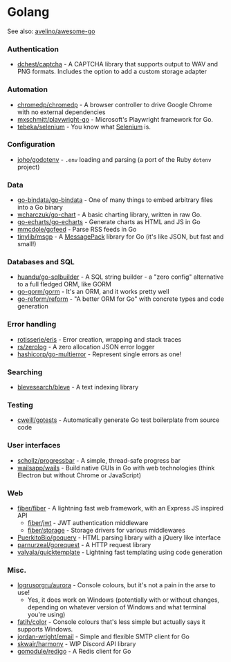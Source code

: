 # Golang

See also: [avelino/awesome-go](https://github.com/avelino/awesome-go)

### Authentication

* [dchest/captcha](https://github.com/dchest/captcha) - A CAPTCHA library that supports output to WAV and PNG formats. Includes the option to add a custom storage adapter

### Automation 

* [chromedp/chromedp](https://github.com/chromedp/chromedp) - A browser controller to drive Google Chrome with no external dependencies
* [mxschmitt/playwright-go](https://github.com/mxschmitt/playwright-go) - Microsoft's Playwright framework for Go.
* [tebeka/selenium](https://github.com/tebeka/selenium) - You know what [Selenium](https://www.selenium.dev/) is.

### Configuration

* [joho/godotenv](https://github.com/joho/godotenv) - `.env` loading and parsing (a port of the Ruby `dotenv` project)

### Data

* [go-bindata/go-bindata](https://github.com/go-bindata/go-bindata) - One of many things to embed arbitrary files into a Go binary
* [wcharczuk/go-chart](https://github.com/wcharczuk/go-chart/) - A basic charting library, written in raw Go.
* [go-echarts/go-echarts](https://github.com/go-echarts/go-echarts) - Generate charts as HTML and JS in Go
* [mmcdole/gofeed](https://github.com/mmcdole/gofeed) - Parse RSS feeds in Go
* [tinylib/msgp](https://github.com/tinylib/msgp) - A [MessagePack](https://msgpack.org/) library for Go (it's like JSON, but fast and small!)

### Databases and SQL

* [huandu/go-sqlbuilder](https://github.com/huandu/go-sqlbuilder) - A SQL string builder - a "zero config" alternative to a full fledged ORM, like GORM
* [go-gorm/gorm](https://github.com/go-gorm/gorm) - It's an ORM, and it works pretty well
* [go-reform/reform](https://github.com/go-reform/reform) - "A better ORM for Go" with concrete types and code generation

### Error handling

* [rotisserie/eris](https://github.com/rotisserie/eris) - Error creation, wrapping and stack traces
* [rs/zerolog](https://github.com/rs/zerolog) - A zero allocation JSON error logger
* [hashicorp/go-multierror](https://github.com/hashicorp/go-multierror) - Represent single errors as one!

### Searching

* [blevesearch/bleve](https://github.com/blevesearch/bleve) - A text indexing library

### Testing 

* [cweill/gotests](https://github.com/cweill/gotests) - Automatically generate Go test boilerplate from source code

### User interfaces

* [schollz/progressbar](https://github.com/schollz/progressbar) - A simple, thread-safe progress bar
* [wailsapp/wails](https://github.com/wailsapp/wails) - Build native GUIs in Go with web technologies (think Electron but without Chrome or JavaScript)

### Web

* [fiber/fiber](https://github.com/gofiber/fiber) - A lightning fast web framework, with an Express JS inspired API
  * [fiber/jwt](https://github.com/gofiber/jwt) - JWT authentication middleware
  * [fiber/storage](https://github.com/gofiber/storage) - Storage drivers for various middlewares
* [PuerkitoBio/goquery](https://github.com/PuerkitoBio/goquery) - HTML parsing library with a jQuery like interface
* [parnurzeal/gorequest](https://github.com/parnurzeal/gorequest) - A HTTP request library
* [valyala/quicktemplate](https://github.com/valyala/quicktemplate) - Lightning fast templating using code generation



### Misc.

* [logrusorgru/aurora](https://github.com/logrusorgru/aurora) - Console colours, but it's not a pain in the arse to use!
  * Yes, it does work on Windows (potentially with or without changes, depending on whatever version of Windows and what terminal you're using)
* [fatih/color](https://github.com/fatih/color) - Console colours that's less simple but actually says it supports Windows.
* [jordan-wright/email](https://github.com/jordan-wright/email) - Simple and flexible SMTP client for Go
* [skwair/harmony](https://github.com/skwair/harmony) - WIP Discord API library
* [gomodule/redigo](https://github.com/gomodule/redigo) - A Redis client for Go
